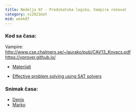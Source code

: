 ```yaml
---
title: Nedelja 07 - Predikatska logika, Vampire rešavač
category: vi2021mat
mid: week07
---
```


### Kod sa časa:

Vampire:  
http://www.cse.chalmers.se/~laurako/pub/CAV13_Kovacs.pdf    
https://vprover.github.io/    


- <a target="_blank" href="https://github.com/matfvi/vi/tree/master/2021.2022/07_vampire">Materijali</a>

- <a target="_blank" href="https://arxiv.org/pdf/1906.06251.pdf">Effective problem solving using SAT solvers</a>


### Snimak časa:
  - <a target="_blank" href="#">Denis</a>
  - <a target="_blank" href="https://youtu.be/pCRbLx2nWAY">Marko</a>

